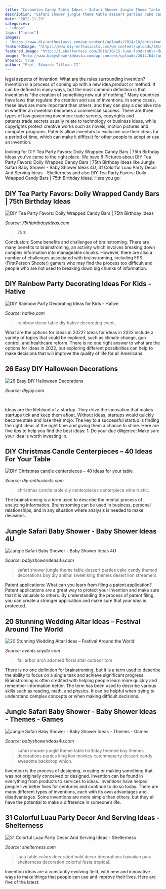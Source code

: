 ```yaml
---
title: "Cocomelon Candy Table Ideas ~ Safari Shower Jungle Theme Table Birthday Themed Boy Themes Decorations Parties King Lion Monkey Catchmyparty Dessert Candy Awesome Backdrop Which"
description: "Safari shower jungle theme table dessert parties cake candy themed decorations boy diy animal sweet king themes desert lion streamers"
date: "2022-11-29"
categories:
- "ideas"
tags: ["ideas"]
images:
- "https://www.diy-enthusiasts.com/wp-content/uploads/2014/10/christmas-table-centerpiece-wine-glasses-candle-stand-pink-tree-ornaments.jpg"
featuredImage: "https://www.diy-enthusiasts.com/wp-content/uploads/2014/10/christmas-table-centerpiece-wine-glasses-candle-stand-pink-tree-ornaments.jpg"
featured_image: "http://i.shelterness.com/2016/10/15-luau-food-table-decorated-in-bold-colors.jpg"
image: "http://www.babyshowerideas4u.com/wp-content/uploads/2014/04/Jungle-Safari-Baby-Shower-table.jpg"
ShowToc: true
author: "Prof. Eduardo Tillman II"
---
```



legal aspects of Invention: What are the rules surrounding invention?
Invention is a process of coming up with a new idea,product or method. It can be defined in many ways, but the most common definition is that invention is "the creation of something new out of nothing." Many countries have laws that regulate the creation and use of inventions. In some cases, these laws are more important than others, and they can play a decisive role in whether an invention becomes a commercial success.
There are three types of law governing invention: trade secrets, copyrights and patents.trade secrets usually relate to technology or business ideas, while copyrights protect creative works such as novels, motion pictures and computer programs. Patents allow inventors to exclusive use their ideas for a period of time, which can make it difficult for other people to adopt or use an invention.

	

		
looking for DIY Tea Party Favors: Doily Wrapped Candy Bars | 75th Birthday Ideas you've came to the right place. We have 8 Pictures about DIY Tea Party Favors: Doily Wrapped Candy Bars | 75th Birthday Ideas like Jungle Safari Baby Shower - Baby Shower Ideas 4U, 31 Colorful Luau Party Decor And Serving Ideas - Shelterness and also DIY Tea Party Favors: Doily Wrapped Candy Bars | 75th Birthday Ideas. Here you go:
		
    
## DIY Tea Party Favors: Doily Wrapped Candy Bars | 75th Birthday Ideas

<img loading=lazy src="https://www.75thbirthdayideas.com/wp-content/uploads/2014/03/db55303306994d9d7708fa8a496d3149.jpg" onerror="this.onerror=null;this.src='https://tse2.mm.bing.net/th?id=OIP.DvP61oKXHx9_WV6bYauY2wHaLH&amp;pid=15.1';" alt="DIY Tea Party Favors: Doily Wrapped Candy Bars | 75th Birthday Ideas">

_Source: 75thbirthdayideas.com_

>75th. 

	

Conclusion: Some benefits and challenges of brainstroming.
There are many benefits to brainstroming, an activity which involves breaking down complex information into manageable chunks. However, there are also a number of challenges associated with brainstroming, including FPS (FirstPerson Shooter) gamers who may find the process too difficult and people who are not used to breaking down big chunks of information.

    
## DIY Rainbow Party Decorating Ideas For Kids - Hative

<img loading=lazy src="https://hative.com/wp-content/uploads/2014/11/diy-rainbow-party-decorating-ideas/5-rainbow-table-decor.jpg" onerror="this.onerror=null;this.src='https://tse1.mm.bing.net/th?id=OIP.nMuxdESfSZj1uaUReL2v-AHaLI&amp;pid=15.1';" alt="DIY Rainbow Party Decorating Ideas for Kids - Hative">

_Source: hative.com_

>rainbow decor table diy hative decorating event. 

	

What are the options for ideas in 2022?
Ideas for ideas in 2022 include a variety of topics that could be explored, such as climate change, gun control, and healthcare reform. There is no one right answer to what are the options for ideas in 2022, but exploring different possibilities can help to make decisions that will improve the quality of life for all Americans.

    
## 26 Easy DIY Halloween Decorations

<img loading=lazy src="https://diyjoy.com/wp-content/uploads/2015/08/Easy-DIY-Halloween-Decorations-24.jpg" onerror="this.onerror=null;this.src='https://tse2.mm.bing.net/th?id=OIP.6F0jK1Cgqbmr8Op42ywu0QHaLG&amp;pid=15.1';" alt="26 Easy DIY Halloween Decorations">

_Source: diyjoy.com_

>. 

	

Ideas are the lifeblood of a startup. They drive the innovation that makes startups tick and keep them afloat. Without ideas, startups would quickly become stale and lose their mojo. The key to a successful startup is finding the right ideas at the right time and giving them a chance to shine. Here are five tips to help you find the best ideas: 1. Do your due diligence: Make sure your idea is worth investing in.

    
## DIY Christmas Candle Centerpieces – 40 Ideas For Your Table

<img loading=lazy src="https://www.diy-enthusiasts.com/wp-content/uploads/2014/10/christmas-table-centerpiece-wine-glasses-candle-stand-pink-tree-ornaments.jpg" onerror="this.onerror=null;this.src='https://tse1.mm.bing.net/th?id=OIP.xzsRlT6R1HWFiwLBQ1bEigHaLI&amp;pid=15.1';" alt="DIY Christmas candle centerpieces – 40 ideas for your table">

_Source: diy-enthusiasts.com_

>christmas candle table diy centerpieces centerpiece wine rustic. 

	

The brainstroming is a term used to describe the mental process of analyzing information. Brainstroming can be used in business, personal relationships, and in any situation where analysis is needed to make decisions.

    
## Jungle Safari Baby Shower - Baby Shower Ideas 4U

<img loading=lazy src="https://babyshowerideas4u.com/wp-content/uploads/2014/04/Jungle-Safari-Baby-Shower-table-dessert-table.jpg" onerror="this.onerror=null;this.src='https://tse2.mm.bing.net/th?id=OIP.QxH-VYiW9fA2AIgxRXMHhAHaFh&amp;pid=15.1';" alt="Jungle Safari Baby Shower - Baby Shower Ideas 4U">

_Source: babyshowerideas4u.com_

>safari shower jungle theme table dessert parties cake candy themed decorations boy diy animal sweet king themes desert lion streamers. 

	

Patent applications: What can you learn from filing a patent application?
Patent applications are a great way to protect your invention and make sure that it is valuable to others. By understanding the process of patent filing, you can create a stronger application and make sure that your idea is protected.

    
## 20 Stunning Wedding Altar Ideas – Festival Around The World

<img loading=lazy src="https://events.snydle.com/files/2017/07/Fall-floral-adorned-wedding-arbor.jpg" onerror="this.onerror=null;this.src='https://tse4.mm.bing.net/th?id=OIP.EdHg0GR5Q1GL9s4psKi1SAHaKI&amp;pid=15.1';" alt="20 Stunning Wedding Altar Ideas – Festival Around the World">

_Source: events.snydle.com_

>fall arbor arch adorned floral altar outdoor tom. 

	

There is no one definition for brainstroming, but it is a term used to describe the ability to focus on a single task and achieve significant progress. Brainstroming is often credited with helping people learn more quickly and remember information better. The term has been used to describe various skills such as reading, math, and physics. It can be helpful when trying to understand complex concepts or when making difficult decisions.

    
## Jungle Safari Baby Shower - Baby Shower Ideas - Themes - Games

<img loading=lazy src="http://www.babyshowerideas4u.com/wp-content/uploads/2014/04/Jungle-Safari-Baby-Shower-table.jpg" onerror="this.onerror=null;this.src='https://tse1.mm.bing.net/th?id=OIP.mQv8VRwo4039R8VjU1ttfQAAAA&amp;pid=15.1';" alt="Jungle Safari Baby Shower - Baby Shower Ideas - Themes - Games">

_Source: babyshowerideas4u.com_

>safari shower jungle theme table birthday themed boy themes decorations parties king lion monkey catchmyparty dessert candy awesome backdrop which. 

	

Invention is the process of designing, creating or making something that was not originally conceived or designed. Invention can be found in everything from products to services to ideas. Inventions have helped people live better lives for centuries and continue to do so today. There are many different types of inventions, each with its own advantages and disadvantages. Some inventions are more simple than others, but they all have the potential to make a difference in someone’s life.

    
## 31 Colorful Luau Party Decor And Serving Ideas - Shelterness

<img loading=lazy src="http://i.shelterness.com/2016/10/15-luau-food-table-decorated-in-bold-colors.jpg" onerror="this.onerror=null;this.src='https://tse2.mm.bing.net/th?id=OIP.qDvMMB2gWEwTOK_PW2AHbQHaNK&amp;pid=15.1';" alt="31 Colorful Luau Party Decor And Serving Ideas - Shelterness">

_Source: shelterness.com_

>luau table colors decorated bold decor decorations hawaiian para shelterness decoration colorful festa tropical. 

	

Invention ideas are a constantly evolving field, with new and innovative ways to make things that people can use and improve their lives. Here are five of the latest:

